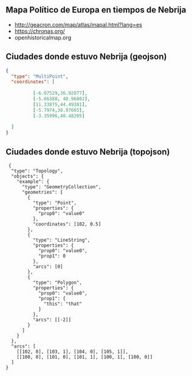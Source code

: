 
## Mapa Político de Europa en tiempos de Nebrija 

- http://geacron.com/map/atlas/mapal.html?lang=es
- https://chronas.org/
- openhistoricalmap.org


## Ciudades donde estuvo Nebrija (geojson)

```geojson
{
  "type": "MultiPoint",
  "coordinates": [
      
          [-6.07529,36.92077],
          [-5.66388, 40.96882],
          [11.33875,44.49381],
          [-5.7974,38.97665],
          [-3.35996,40.48205]
      
  ]
}
```

## Ciudades donde estuvo Nebrija (topojson)

```topojson
 {
  "type": "Topology",
  "objects": {
    "example": {
      "type": "GeometryCollection",
      "geometries": [
        {
          "type": "Point",
          "properties": {
            "prop0": "value0"
          },
          "coordinates": [102, 0.5]
        },
        {
          "type": "LineString",
          "properties": {
            "prop0": "value0",
            "prop1": 0
          },
          "arcs": [0]
        },
        {
          "type": "Polygon",
          "properties": {
            "prop0": "value0",
            "prop1": {
              "this": "that"
            }
          },
          "arcs": [[-2]]
        }
      ]
    }
  },
  "arcs": [
    [[102, 0], [103, 1], [104, 0], [105, 1]],
    [[100, 0], [101, 0], [101, 1], [100, 1], [100, 0]]
  ]
}
```

